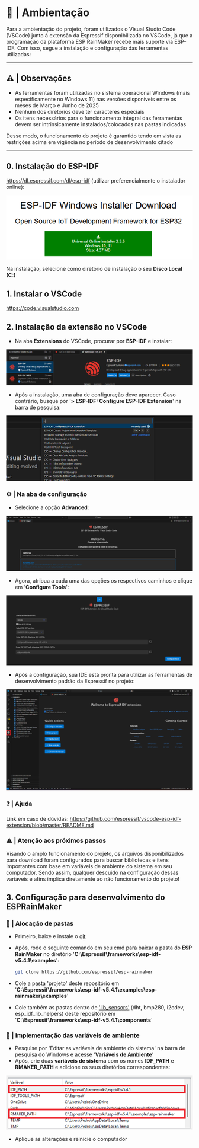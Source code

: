 # 📃 | Ambientação

Para a ambientação do projeto, foram utilizados o Visual Studio Code (VSCode) junto à extensão da Espressif disponibilizada no VSCode, já que a programação da plataforma ESP RainMaker recebe mais suporte via ESP-IDF. Com isso, segue a instalação e configuração das ferramentas utilizadas:

---

## ⚠️ | Observações
  
- As ferramentas foram utilizadas no sistema operacional Windows (mais especificamente no Windows 11) nas versões disponíveis entre os meses de Março e Junho de 2025
- Nenhum dos diretórios deve ter caracteres especiais
- Os itens necessários para o funcionamento integral das ferramentas devem ser intrinsicamente instalados/colocados nas pastas indicadas

Desse modo, o funcionamento do projeto é garantido tendo em vista as restrições acima em vigência no período de desenvolvimento citado

---

## 0. Instalação do ESP-IDF 

https://dl.espressif.com/dl/esp-idf (utilizar preferencialmente o instalador online):
 
<p align = center>
  <img src = "img/ESP-IDF_download.png">
</p>
  
Na instalação, selecione como diretório de instalação o seu **Disco Local (C:)**

## 1. Instalar o VSCode 

https://code.visualstudio.com

## 2. Instalação da extensão no VSCode 

- Na aba **Extensions** do VSCode, procurar por **ESP-IDF** e instalar:

<p align = center>
  <img src = "img/extensao_vscode.png">
</p>

- Após a instalação, uma aba de configuração deve aparecer. Caso contrário, busque por '**> ESP-IDF: Configure ESP-IDF Extension**' na barra de pesquisa:

<p align = center>
  <img src = "img/configure_IDE.png">
</p>

### ⚙️ | Na aba de configuração

- Selecione a opção **Advanced**:

<p align = center>
  <img src = "img/menu_extension_config.png">
</p>

- Agora, atribua a cada uma das opções os respectivos caminhos e clique em '**Configure Tools**':

<p align = center>
  <img src = "img/menu_extension_config_path.png">
</p>

- Após a configuração, sua IDE está pronta para utilizar as ferramentas de desenvolvimento padrão da Espressif no projeto:
    
<p align = center>
  <img src = "img/IDE_config_end.png">
</p>
  
### ❓ | Ajuda

Link em caso de dúvidas: https://github.com/espressif/vscode-esp-idf-extension/blob/master/README.md

### ⚠️ | Atenção aos próximos passos

Visando o amplo funcionamento do projeto, os arquivos disponibilizados para download foram configurados para buscar bibliotecas e itens importantes com base em variáveis de ambiente do sistema em seu computador. Sendo assim, qualquer descuido na configuração dessas variáveis e afins implica diretamente ao não funcionamento do projeto!
  
## 3. Configuração para desenvolvimento do ESPRainMaker

### 📁 | Alocação de pastas


- Primeiro, baixe e instale o [git](https://git-scm.com/downloads)
- Após, rode o seguinte comando em seu cmd para baixar a pasta do **ESP RainMaker** no diretório '**C:\Espressif\frameworks\esp-idf-v5.4.1\examples**':

  ```bash
  git clone https://github.com/espressif/esp-rainmaker
  ```
- Cole a pasta ['projeto'](source/projeto) deste repositório em '**C:\Espressif\frameworks\esp-idf-v5.4.1\examples\esp-rainmaker\examples**'
- Cole também as pastas dentro de ['lib_sensors'](source/lib_sensors) (dht, bmp280, i2cdev, esp_idf_lib_helpers) deste repositório em '**C:\Espressif\frameworks\esp-idf-v5.4.1\components**'

### 🧩 | Implementação das variáveis de ambiente

- Pesquise por 'Editar as variáveis de ambiente do sistema' na barra de pesquisa do Windows e acesse '**Variáveis de Ambiente**'
- Após, crie duas **variáveis de sistema** com os nomes **IDF_PATH** e **RMAKER_PATH** e adicione os seus diretórios correspondentes:

<p align = center>
  <img src = "img/variaveis_ambiente.png">
</p>

- Aplique as alterações e reinicie o computador
